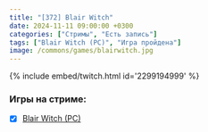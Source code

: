 ```yaml
---
title: "[372] Blair Witch"
date: 2024-11-11 09:00:00 +0300
categories: ["Стримы", "Есть запись"]
tags: ["Blair Witch (PC)", "Игра пройдена"]
image: /commons/games/blairwitch.jpg
---
```


{% include embed/twitch.html id='2299194999' %}

### Игры на стриме:
+ [x] [Blair Witch (PC)](/tags/blair-witch-pc)
